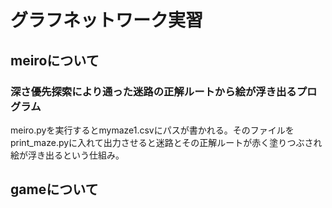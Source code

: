 # グラフネットワーク実習

## meiroについて

### 深さ優先探索により通った迷路の正解ルートから絵が浮き出るプログラム

meiro.pyを実行するとmymaze1.csvにパスが書かれる。そのファイルをprint_maze.pyに入れて出力させると迷路とその正解ルートが赤く塗りつぶされ絵が浮き出るという仕組み。

## gameについて

## 
